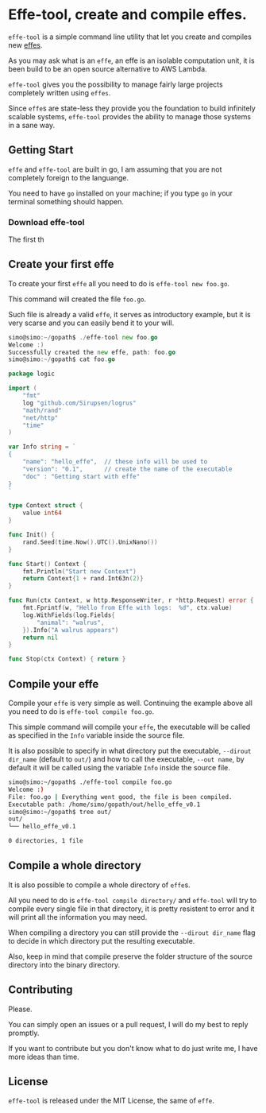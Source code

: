 # Effe-tool, create and compile effes.

`effe-tool` is a simple command line utility that let you create and compiles new [effes](effe).

As you may ask what is an `effe`, an effe is an isolable computation unit, it is been build to be an open source alternative to AWS Lambda.

`effe-tool` gives you the possibility to manage fairly large projects completely written using `effes`.

Since `effe`s are state-less they provide you the foundation to build infinitely scalable systems, `effe-tool` provides the ability to manage those systems in a sane way.

## Getting Start

`effe` and `effe-tool` are built in go, I am assuming that you are not completely foreign to the languange.

You need to have `go` installed on your machine; if you type `go` in your terminal something should happen.

### Download effe-tool

The first th

## Create your first effe

To create your first `effe` all you need to do is `effe-tool new foo.go`. 

This command will created the file `foo.go`. 

Such file is already a valid `effe`, it serves as introductory example, but it is very scarse and you can easily bend it to your will.

``` go
simo@simo:~/gopath$ ./effe-tool new foo.go
Welcome :)
Successfully created the new effe, path: foo.go
simo@simo:~/gopath$ cat foo.go 

package logic

import (
	"fmt"
	log "github.com/Sirupsen/logrus"
	"math/rand"
	"net/http"
	"time"
)

var Info string = `
{
	"name": "hello_effe",  // these info will be used to 
	"version": "0.1",      // create the name of the executable
	"doc" : "Getting start with effe"
}
`

type Context struct {
	value int64
}

func Init() {
	rand.Seed(time.Now().UTC().UnixNano())
}

func Start() Context {
	fmt.Println("Start new Context")
	return Context{1 + rand.Int63n(2)}
}

func Run(ctx Context, w http.ResponseWriter, r *http.Request) error {
	fmt.Fprintf(w, "Hello from Effe with logs:  %d", ctx.value)
	log.WithFields(log.Fields{
		"animal": "walrus",
	}).Info("A walrus appears")
	return nil
}

func Stop(ctx Context) { return }


```


## Compile your effe

Compile your `effe` is very simple as well. Continuing the example above all you need to do is `effe-tool compile foo.go`.

This simple command will compile your `effe`, the executable will be called as specified in the `Info` variable inside the source file.

It is also possible to specify in what directory put the executable, `--dirout dir_name` (default to `out/`) and how to call the executable, `--out name`, by default it will be called using the variable `Info` inside the source file.

``` bash
simo@simo:~/gopath$ ./effe-tool compile foo.go
Welcome :)
File: foo.go | Everything went good, the file is been compiled.
Executable path: /home/simo/gopath/out/hello_effe_v0.1
simo@simo:~/gopath$ tree out/
out/
└── hello_effe_v0.1

0 directories, 1 file

```

## Compile a whole directory

It is also possible to compile a whole directory of `effe`s.

All you need to do is `effe-tool compile directory/` and `effe-tool` will try to compile every single file in that directory, it is pretty resistent to error and it will print all the information you may need.

When compiling a directory you can still provide the `--dirout dir_name` flag to decide in which directory put the resulting executable.

Also, keep in mind that compile preserve the folder structure of the source directory into the binary directory.

## Contributing

Please.

You can simply open an issues or a pull request, I will do my best to reply promptly.

If you want to contribute but you don't know what to do just write me, I have more ideas than time.

## License

`effe-tool` is released under the MIT License, the same of `effe`.

[effe]: https://github.com/siscia/effe
